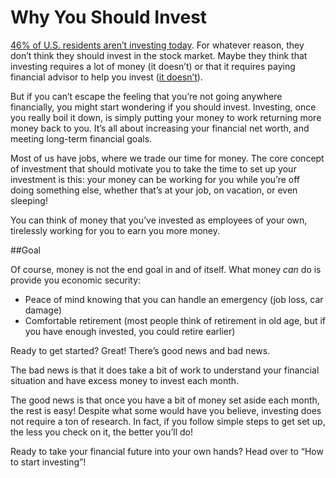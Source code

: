 # Why You Should Invest
[46% of U.S. residents aren’t investing today](http://www.gallup.com/poll/147206/stock-market-investments-lowest-1999.aspx). For whatever reason, they don’t think they should invest in the stock market. Maybe they think that investing requires a lot of money (it doesn’t) or that it requires paying financial advisor to help you invest ([it doesn’t](/myth-investing-is-hard-work)).

But if you can’t escape the feeling that you’re not going anywhere financially, you might start wondering if you should invest. Investing, once you really boil it down, is simply putting your money to work returning more money back to you. It’s all about increasing your financial net worth, and meeting long-term financial goals.

Most of us have jobs, where we trade our time for money. The core concept of investment that should motivate you to take the time to set up your investment is this: your money can be working for you while you’re off doing something else, whether that’s at your job, on vacation, or even sleeping!

You can think of money that you’ve invested as employees of your own, tirelessly working for you to earn you more money.

##Goal

Of course, money is not the end goal in and of itself. What money *can* do is provide you economic security:

- Peace of mind knowing that you can handle an emergency (job loss, car damage)
- Comfortable retirement (most people think of retirement in old age, but if you have enough invested, you could retire earlier)

Ready to get started? Great! There’s good news and bad news.

The bad news is that it does take a bit of work to understand your financial situation and have excess money to invest each month.

The good news is that once you have a bit of money set aside each month, the rest is easy! Despite what some would have you believe, investing does not require a ton of research. In fact, if you follow simple steps to get set up, the less you check on it, the better you’ll do!

Ready to take your financial future into your own hands? Head over to “How to start investing”!
